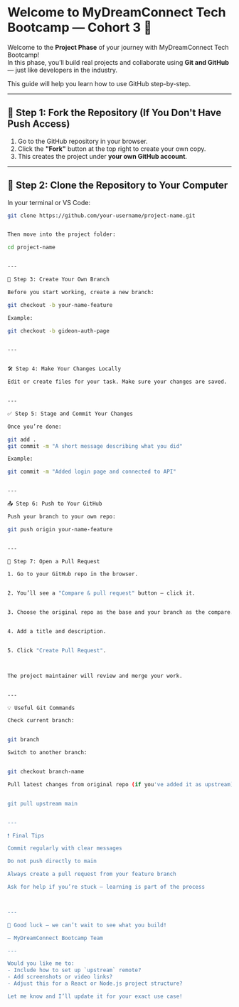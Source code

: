 # Welcome to MyDreamConnect Tech Bootcamp — Cohort 3 🚀

Welcome to the **Project Phase** of your journey with MyDreamConnect Tech Bootcamp!  
In this phase, you’ll build real projects and collaborate using **Git and GitHub** — just like developers in the industry.

This guide will help you learn how to use GitHub step-by-step.

---

## 📁 Step 1: Fork the Repository (If You Don't Have Push Access)

1. Go to the GitHub repository in your browser.
2. Click the **"Fork"** button at the top right to create your own copy.
3. This creates the project under **your own GitHub account**.

---

## 🔄 Step 2: Clone the Repository to Your Computer

In your terminal or VS Code:

```bash
git clone https://github.com/your-username/project-name.git


Then move into the project folder:

cd project-name


---

🌿 Step 3: Create Your Own Branch

Before you start working, create a new branch:

git checkout -b your-name-feature

Example:

git checkout -b gideon-auth-page


---


🛠️ Step 4: Make Your Changes Locally

Edit or create files for your task. Make sure your changes are saved.


---

✅ Step 5: Stage and Commit Your Changes

Once you’re done:

git add .
git commit -m "A short message describing what you did"

Example:

git commit -m "Added login page and connected to API"


---

📤 Step 6: Push to Your GitHub

Push your branch to your own repo:

git push origin your-name-feature


---

🔁 Step 7: Open a Pull Request

1. Go to your GitHub repo in the browser.


2. You’ll see a "Compare & pull request" button — click it.


3. Choose the original repo as the base and your branch as the compare.


4. Add a title and description.


5. Click "Create Pull Request".



The project maintainer will review and merge your work.


---

💡 Useful Git Commands

Check current branch:


git branch

Switch to another branch:


git checkout branch-name

Pull latest changes from original repo (if you've added it as upstream):


git pull upstream main


---

❗ Final Tips

Commit regularly with clear messages

Do not push directly to main

Always create a pull request from your feature branch

Ask for help if you’re stuck — learning is part of the process



---

👏 Good luck — we can’t wait to see what you build!

– MyDreamConnect Bootcamp Team

---

Would you like me to:
- Include how to set up `upstream` remote?
- Add screenshots or video links?
- Adjust this for a React or Node.js project structure?

Let me know and I’ll update it for your exact use case!
